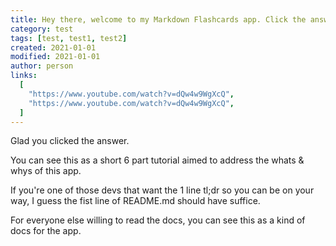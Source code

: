 ```yaml
---
title: Hey there, welcome to my Markdown Flashcards app. Click the answer below to read more!
category: test
tags: [test, test1, test2]
created: 2021-01-01
modified: 2021-01-01
author: person
links:
  [
    "https://www.youtube.com/watch?v=dQw4w9WgXcQ",
    "https://www.youtube.com/watch?v=dQw4w9WgXcQ",
  ]
---
```


Glad you clicked the answer.

You can see this as a short 6 part tutorial aimed to address the whats & whys of this app.

If you're one of those devs that want the 1 line tl;dr so you can be on your way, I guess the fist line of README.md should have suffice.

For everyone else willing to read the docs, you can see this as a kind of docs for the app.
